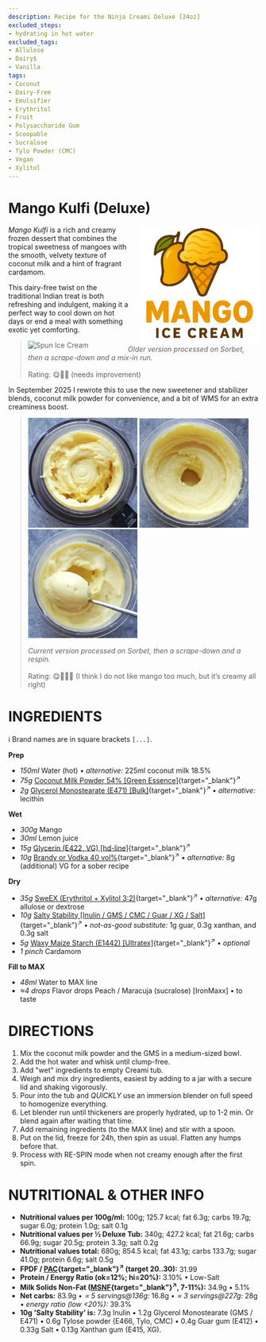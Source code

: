 ```yaml
---
description: Recipe for the Ninja Creami Deluxe [24oz]
excluded_steps:
- hydrating in hot water
excluded_tags:
- Allulose
- Dairy$
- Vanilla
tags:
- Coconut
- Dairy-Free
- Emulsifier
- Erythritol
- Fruit
- Polysaccharide Gum
- Scoopable
- Sucralose
- Tylo Powder (CMC)
- Vegan
- Xylitol
---
```

# Mango Kulfi (Deluxe)
<img style="float: right; margin-left: 1.5em;" width=240 alt="Logo" src="https://raw.githubusercontent.com/jhermann/ice-creamery/refs/heads/main/assets/mango-ice-cream-logo.png" />

*Mango Kulfi* is a rich and creamy frozen dessert that combines the tropical sweetness of mangoes
with the smooth, velvety texture of coconut milk and a hint of fragrant cardamom.

This dairy-free twist on the traditional Indian treat is both refreshing and indulgent,
making it a perfect way to cool down on hot days or end a meal with something exotic yet comforting.

> <img style="float: left; margin-right: 1.5em;" width=180 alt="Spun Ice Cream" src="Mango-Kulfi_2025-01-06.jpg" class="zoomable" />
> 
> *Older version processed on Sorbet, then a scrape-down and a mix-in run.* <br /><br />Rating: 😋🥥🥭  (needs improvement)<br clear=all />

In September 2025 I rewrote this to use the new sweetener and stabilizer blends, coconut milk powder for convenience, and a bit of WMS for an extra creaminess boost.

> <img width=220 alt="After Sorbet" src="Mango-Kulfi_2025-09-20_1.jpg" class="zoomable" />
> <img width=220 alt="After Respin" src="Mango-Kulfi_2025-09-20_2.jpg" class="zoomable" />
> <img width=220 alt="Scooped" src="Mango-Kulfi_2025-09-20_3.jpg" class="zoomable" />
>
> *Current version processed on Sorbet, then a scrape-down and a respin.* <br /><br />Rating: 😋🥥🥭🥭  (I think I do not like mango too much, but it’s creamy all right)

# INGREDIENTS

ℹ️ Brand names are in square brackets `[...]`.

**Prep**

  - _150ml_ Water (hot) • *alternative:* 225ml coconut milk 18.5%
  - _75g_ [Coconut Milk Powder 54% \[Green Essence\]](/ice-creamery/info/ingredients/#coconut-milk){target="_blank"}<sup>↗</sup>
  - _2g_ [Glycerol Monostearate (E471) \[Bulk\]](/ice-creamery/info/ingredients/#glycerol-monostearate-gms-e471){target="_blank"}<sup>↗</sup> • *alternative:* lecithin

**Wet**

  - _300g_ Mango
  - _30ml_ Lemon juice
  - _15g_ [Glycerin (E422, VG) \[hd-line\]](/ice-creamery/info/ingredients/#vegetable-glycerin-glycerol-vg-e422){target="_blank"}<sup>↗</sup>
  - _10g_ [Brandy or Vodka 40 vol%](/ice-creamery/info/ingredients/#alcohol-ethanol){target="_blank"}<sup>↗</sup> • *alternative:* 8g (additional) VG for a sober recipe

**Dry**

  - _35g_ [SweEX (Erythritol + Xylitol 3:2)](/ice-creamery/info/ingredients/#sweex-erythritol-xylitol-blend){target="_blank"}<sup>↗</sup> • *alternative:* 47g allulose or dextrose
  - _10g_ [Salty Stability \[Inulin / GMS / CMC / Guar / XG / Salt\]](/ice-creamery/S/Salty%20Stability/){target="_blank"}<sup>↗</sup> • *not-as-good substitute:* 1g guar, 0.3g xanthan, and 0.3g salt
  - _5g_ [Waxy Maize Starch (E1442) \[Ultratex\]](/ice-creamery/info/ingredients/#waxy-maize-starch-e1442){target="_blank"}<sup>↗</sup> • *optional*
  - _1 pinch_ Cardamom

**Fill to MAX**

  - _48ml_ Water to MAX line
  - _≈4 drops_ Flavor drops Peach / Maracuja (sucralose) [IronMaxx] • to taste

# DIRECTIONS

 1. Mix the coconut milk powder and the GMS in a medium-sized bowl.
 1. Add the hot water and whisk until clump-free.
 1. Add "wet" ingredients to empty Creami tub.
 1. Weigh and mix dry ingredients, easiest by adding to a jar with a secure lid and shaking vigorously.
 1. Pour into the tub and *QUICKLY* use an immersion blender on full speed to homogenize everything.
 1. Let blender run until thickeners are properly hydrated, up to 1-2 min. Or blend again after waiting that time.
 1. Add remaining ingredients (to the MAX line) and stir with a spoon.
 1. Put on the lid, freeze for 24h, then spin as usual. Flatten any humps before that.
 1. Process with RE-SPIN mode when not creamy enough after the first spin.

# NUTRITIONAL & OTHER INFO

- **Nutritional values per 100g/ml:** 100g; 125.7 kcal; fat 6.3g; carbs 19.7g; sugar 6.0g; protein 1.0g; salt 0.1g
- **Nutritional values per ½ Deluxe Tub:** 340g; 427.2 kcal; fat 21.6g; carbs 66.9g; sugar 20.5g; protein 3.3g; salt 0.2g
- **Nutritional values total:** 680g; 854.5 kcal; fat 43.1g; carbs 133.7g; sugar 41.0g; protein 6.6g; salt 0.5g
- **FPDF / [PAC](/ice-creamery/info/glossary/#potere-anti-congelante-pac){target="_blank"}<sup>↗</sup> (target 20..30):** 31.99
- **Protein / Energy Ratio (ok=12%; hi=20%):** 3.10% • Low-Salt
- **Milk Solids Non-Fat ([MSNF](/ice-creamery/info/glossary/#milk-solids-not-fat-msnf){target="_blank"}<sup>↗</sup>, 7-11%):** 34.9g • 5.1%
- **Net carbs:** 83.9g • *∝ 5 servings@136g:* 16.8g • *∝ 3 servings@227g:* 28g • *energy ratio (low <20%):* 39.3%
- **10g 'Salty Stability' is:** 7.3g Inulin • 1.2g Glycerol Monostearate (GMS / E471) • 0.6g Tylose powder (E466, Tylo, CMC) • 0.4g Guar gum (E412) • 0.33g Salt • 0.13g Xanthan gum (E415, XG).

